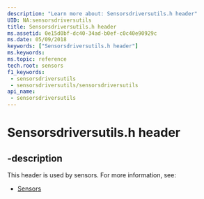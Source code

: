 ```yaml
---
description: "Learn more about: Sensorsdriversutils.h header"
UID: NA:sensorsdriversutils
title: Sensorsdriversutils.h header
ms.assetid: 0e15d0bf-dc40-34ad-b0ef-c0c40e90929c
ms.date: 05/09/2018
keywords: ["Sensorsdriversutils.h header"]
ms.keywords: 
ms.topic: reference
tech.root: sensors
f1_keywords:
 - sensorsdriversutils
 - sensorsdriversutils/sensorsdriversutils
api_name:
 - sensorsdriversutils
---
```


# Sensorsdriversutils.h header


## -description

This header is used by sensors. For more information, see:

- [Sensors](../_sensors/index.md)

